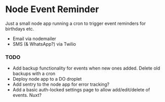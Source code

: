 # Node Event Reminder
Just a small node app running a cron to trigger event reminders for birthdays etc.

- Email via nodemailer
- SMS (& WhatsApp?) via Twilio

### TODO
- Add backup functionality for events when new ones added. Delete old backups with a cron
- Deploy node app to a DO droplet
- Add sentry to the node app for error tracking?
- Add a basic auth-locked settings page to allow add/edit/delete of events. Nuxt?
